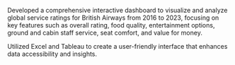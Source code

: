 Developed a comprehensive interactive dashboard to visualize and analyze global service ratings for British Airways from 2016 to 2023, focusing on key features such as overall rating, food quality, entertainment
options, ground and cabin staff service, seat comfort, and value for money.

 
 Utilized Excel and Tableau to create a user-friendly interface that enhances data accessibility and insights.
